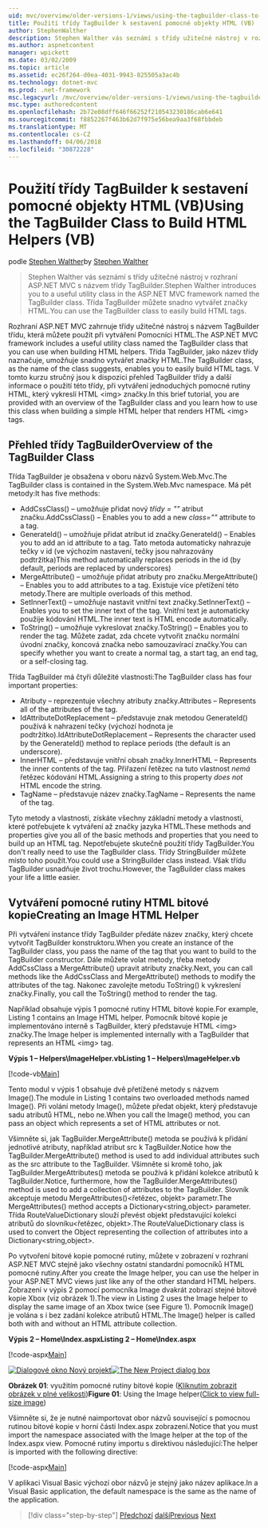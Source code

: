 ```yaml
---
uid: mvc/overview/older-versions-1/views/using-the-tagbuilder-class-to-build-html-helpers-vb
title: Použití třídy TagBuilder k sestavení pomocné objekty HTML (VB) | Microsoft Docs
author: StephenWalther
description: Stephen Walther vás seznámí s třídy užitečné nástroj v rozhraní ASP.NET MVC s názvem třídy TagBuilder. Třídy pro TagBuilder můžete snadno...
ms.author: aspnetcontent
manager: wpickett
ms.date: 03/02/2009
ms.topic: article
ms.assetid: ec26f264-d0ea-4031-9943-825505a3ac4b
ms.technology: dotnet-mvc
ms.prod: .net-framework
msc.legacyurl: /mvc/overview/older-versions-1/views/using-the-tagbuilder-class-to-build-html-helpers-vb
msc.type: authoredcontent
ms.openlocfilehash: 2b72e08dff646f66252f210543230186cab6e641
ms.sourcegitcommit: f8852267f463b62d7f975e56bea9aa3f68fbbdeb
ms.translationtype: MT
ms.contentlocale: cs-CZ
ms.lasthandoff: 04/06/2018
ms.locfileid: "30872228"
---
```

<a name="using-the-tagbuilder-class-to-build-html-helpers-vb"></a><span data-ttu-id="238b3-104">Použití třídy TagBuilder k sestavení pomocné objekty HTML (VB)</span><span class="sxs-lookup"><span data-stu-id="238b3-104">Using the TagBuilder Class to Build HTML Helpers (VB)</span></span>
====================
<span data-ttu-id="238b3-105">podle [Stephen Walther](https://github.com/StephenWalther)</span><span class="sxs-lookup"><span data-stu-id="238b3-105">by [Stephen Walther](https://github.com/StephenWalther)</span></span>

> <span data-ttu-id="238b3-106">Stephen Walther vás seznámí s třídy užitečné nástroj v rozhraní ASP.NET MVC s názvem třídy TagBuilder.</span><span class="sxs-lookup"><span data-stu-id="238b3-106">Stephen Walther introduces you to a useful utility class in the ASP.NET MVC framework named the TagBuilder class.</span></span> <span data-ttu-id="238b3-107">Třída TagBuilder můžete snadno vytvářet značky HTML.</span><span class="sxs-lookup"><span data-stu-id="238b3-107">You can use the TagBuilder class to easily build HTML tags.</span></span>


<span data-ttu-id="238b3-108">Rozhraní ASP.NET MVC zahrnuje třídy užitečné nástroj s názvem TagBuilder třídu, která můžete použít při vytváření Pomocníci HTML.</span><span class="sxs-lookup"><span data-stu-id="238b3-108">The ASP.NET MVC framework includes a useful utility class named the TagBuilder class that you can use when building HTML helpers.</span></span> <span data-ttu-id="238b3-109">Třída TagBuilder, jako název třídy naznačuje, umožňuje snadno vytvářet značky HTML.</span><span class="sxs-lookup"><span data-stu-id="238b3-109">The TagBuilder class, as the name of the class suggests, enables you to easily build HTML tags.</span></span> <span data-ttu-id="238b3-110">V tomto kurzu stručný jsou k dispozici přehled TagBuilder třídy a další informace o použití této třídy, při vytváření jednoduchých pomocné rutiny HTML, který vykreslí HTML &lt;img&gt; značky.</span><span class="sxs-lookup"><span data-stu-id="238b3-110">In this brief tutorial, you are provided with an overview of the TagBuilder class and you learn how to use this class when building a simple HTML helper that renders HTML &lt;img&gt; tags.</span></span>

## <a name="overview-of-the-tagbuilder-class"></a><span data-ttu-id="238b3-111">Přehled třídy TagBuilder</span><span class="sxs-lookup"><span data-stu-id="238b3-111">Overview of the TagBuilder Class</span></span>

<span data-ttu-id="238b3-112">Třída TagBuilder je obsažena v oboru názvů System.Web.Mvc.</span><span class="sxs-lookup"><span data-stu-id="238b3-112">The TagBuilder class is contained in the System.Web.Mvc namespace.</span></span> <span data-ttu-id="238b3-113">Má pět metody:</span><span class="sxs-lookup"><span data-stu-id="238b3-113">It has five methods:</span></span>

- <span data-ttu-id="238b3-114">AddCssClass() – umožňuje přidat nový *třídy = ""* atribut značku.</span><span class="sxs-lookup"><span data-stu-id="238b3-114">AddCssClass() – Enables you to add a new *class=""* attribute to a tag.</span></span>
- <span data-ttu-id="238b3-115">GenerateId() – umožňuje přidat atribut id značky.</span><span class="sxs-lookup"><span data-stu-id="238b3-115">GenerateId() – Enables you to add an id attribute to a tag.</span></span> <span data-ttu-id="238b3-116">Tato metoda automaticky nahrazuje tečky v id (ve výchozím nastavení, tečky jsou nahrazovány podtržítka)</span><span class="sxs-lookup"><span data-stu-id="238b3-116">This method automatically replaces periods in the id (by default, periods are replaced by underscores)</span></span>
- <span data-ttu-id="238b3-117">MergeAttribute() – umožňuje přidat atributy pro značku.</span><span class="sxs-lookup"><span data-stu-id="238b3-117">MergeAttribute() – Enables you to add attributes to a tag.</span></span> <span data-ttu-id="238b3-118">Existuje více přetížení této metody.</span><span class="sxs-lookup"><span data-stu-id="238b3-118">There are multiple overloads of this method.</span></span>
- <span data-ttu-id="238b3-119">SetInnerText() – umožňuje nastavit vnitřní text značky.</span><span class="sxs-lookup"><span data-stu-id="238b3-119">SetInnerText() – Enables you to set the inner text of the tag.</span></span> <span data-ttu-id="238b3-120">Vnitřní text je automaticky použije kódování HTML.</span><span class="sxs-lookup"><span data-stu-id="238b3-120">The inner text is HTML encode automatically.</span></span>
- <span data-ttu-id="238b3-121">ToString() – umožňuje vykreslovat značky.</span><span class="sxs-lookup"><span data-stu-id="238b3-121">ToString() – Enables you to render the tag.</span></span> <span data-ttu-id="238b3-122">Můžete zadat, zda chcete vytvořit značku normální úvodní značky, koncová značka nebo samouzavírací značky.</span><span class="sxs-lookup"><span data-stu-id="238b3-122">You can specify whether you want to create a normal tag, a start tag, an end tag, or a self-closing tag.</span></span>
  

<span data-ttu-id="238b3-123">Třída TagBuilder má čtyři důležité vlastnosti:</span><span class="sxs-lookup"><span data-stu-id="238b3-123">The TagBuilder class has four important properties:</span></span>

- <span data-ttu-id="238b3-124">Atributy – reprezentuje všechny atributy značky.</span><span class="sxs-lookup"><span data-stu-id="238b3-124">Attributes – Represents all of the attributes of the tag.</span></span>
- <span data-ttu-id="238b3-125">IdAttributeDotReplacement – představuje znak metodou GenerateId() používá k nahrazení tečky (výchozí hodnota je podtržítko).</span><span class="sxs-lookup"><span data-stu-id="238b3-125">IdAttributeDotReplacement – Represents the character used by the GenerateId() method to replace periods (the default is an underscore).</span></span>
- <span data-ttu-id="238b3-126">InnerHTML – představuje vnitřní obsah značky.</span><span class="sxs-lookup"><span data-stu-id="238b3-126">InnerHTML – Represents the inner contents of the tag.</span></span> <span data-ttu-id="238b3-127">Přiřazení řetězec na tuto vlastnost *nemá* řetězec kódování HTML.</span><span class="sxs-lookup"><span data-stu-id="238b3-127">Assigning a string to this property *does not* HTML encode the string.</span></span>
- <span data-ttu-id="238b3-128">TagName – představuje název značky.</span><span class="sxs-lookup"><span data-stu-id="238b3-128">TagName – Represents the name of the tag.</span></span>

<span data-ttu-id="238b3-129">Tyto metody a vlastnosti, získáte všechny základní metody a vlastnosti, které potřebujete k vytváření až značky jazyka HTML.</span><span class="sxs-lookup"><span data-stu-id="238b3-129">These methods and properties give you all of the basic methods and properties that you need to build up an HTML tag.</span></span> <span data-ttu-id="238b3-130">Nepotřebujete skutečně použití třídy TagBuilder.</span><span class="sxs-lookup"><span data-stu-id="238b3-130">You don't really need to use the TagBuilder class.</span></span> <span data-ttu-id="238b3-131">Třídy StringBuilder můžete místo toho použít.</span><span class="sxs-lookup"><span data-stu-id="238b3-131">You could use a StringBuilder class instead.</span></span> <span data-ttu-id="238b3-132">Však třídu TagBuilder usnadňuje život trochu.</span><span class="sxs-lookup"><span data-stu-id="238b3-132">However, the TagBuilder class makes your life a little easier.</span></span>

## <a name="creating-an-image-html-helper"></a><span data-ttu-id="238b3-133">Vytváření pomocné rutiny HTML bitové kopie</span><span class="sxs-lookup"><span data-stu-id="238b3-133">Creating an Image HTML Helper</span></span>

<span data-ttu-id="238b3-134">Při vytváření instance třídy TagBuilder předáte název značky, který chcete vytvořit TagBuilder konstruktoru.</span><span class="sxs-lookup"><span data-stu-id="238b3-134">When you create an instance of the TagBuilder class, you pass the name of the tag that you want to build to the TagBuilder constructor.</span></span> <span data-ttu-id="238b3-135">Dále můžete volat metody, třeba metody AddCssClass a MergeAttribute() upravit atributy značky.</span><span class="sxs-lookup"><span data-stu-id="238b3-135">Next, you can call methods like the AddCssClass and MergeAttribute() methods to modify the attributes of the tag.</span></span> <span data-ttu-id="238b3-136">Nakonec zavolejte metodu ToString() k vykreslení značky.</span><span class="sxs-lookup"><span data-stu-id="238b3-136">Finally, you call the ToString() method to render the tag.</span></span>

<span data-ttu-id="238b3-137">Například obsahuje výpis 1 pomocné rutiny HTML bitové kopie.</span><span class="sxs-lookup"><span data-stu-id="238b3-137">For example, Listing 1 contains an Image HTML helper.</span></span> <span data-ttu-id="238b3-138">Pomocník bitové kopie je implementováno interně s TagBuilder, který představuje HTML &lt;img&gt; značky.</span><span class="sxs-lookup"><span data-stu-id="238b3-138">The Image helper is implemented internally with a TagBuilder that represents an HTML &lt;img&gt; tag.</span></span>

<span data-ttu-id="238b3-139">**Výpis 1 – Helpers\ImageHelper.vb**</span><span class="sxs-lookup"><span data-stu-id="238b3-139">**Listing 1 – Helpers\ImageHelper.vb**</span></span>

[!code-vb[Main](using-the-tagbuilder-class-to-build-html-helpers-vb/samples/sample1.vb)]

<span data-ttu-id="238b3-140">Tento modul v výpis 1 obsahuje dvě přetížené metody s názvem Image().</span><span class="sxs-lookup"><span data-stu-id="238b3-140">The module in Listing 1 contains two overloaded methods named Image().</span></span> <span data-ttu-id="238b3-141">Při volání metody Image(), můžete předat objekt, který představuje sadu atributů HTML, nebo ne.</span><span class="sxs-lookup"><span data-stu-id="238b3-141">When you call the Image() method, you can pass an object which represents a set of HTML attributes or not.</span></span>

<span data-ttu-id="238b3-142">Všimněte si, jak TagBuilder.MergeAttribute() metoda se používá k přidání jednotlivé atributy, například atribut src k TagBuilder.</span><span class="sxs-lookup"><span data-stu-id="238b3-142">Notice how the TagBuilder.MergeAttribute() method is used to add individual attributes such as the src attribute to the TagBuilder.</span></span> <span data-ttu-id="238b3-143">Všimněte si kromě toho, jak TagBuilder.MergeAttributes() metoda se používá k přidání kolekce atributů k TagBuilder.</span><span class="sxs-lookup"><span data-stu-id="238b3-143">Notice, furthermore, how the TagBuilder.MergeAttributes() method is used to add a collection of attributes to the TagBuilder.</span></span> <span data-ttu-id="238b3-144">Slovník akceptuje metodu MergeAttributes()&lt;řetězec, objekt&gt; parametr.</span><span class="sxs-lookup"><span data-stu-id="238b3-144">The MergeAttributes() method accepts a Dictionary&lt;string,object&gt; parameter.</span></span> <span data-ttu-id="238b3-145">Třída RouteValueDictionary slouží převést objekt představující kolekci atributů do slovníku&lt;řetězec, objekt&gt;.</span><span class="sxs-lookup"><span data-stu-id="238b3-145">The RouteValueDictionary class is used to convert the Object representing the collection of attributes into a Dictionary&lt;string,object&gt;.</span></span>

<span data-ttu-id="238b3-146">Po vytvoření bitové kopie pomocné rutiny, můžete v zobrazení v rozhraní ASP.NET MVC stejně jako všechny ostatní standardní pomocníků HTML pomocné rutiny.</span><span class="sxs-lookup"><span data-stu-id="238b3-146">After you create the Image helper, you can use the helper in your ASP.NET MVC views just like any of the other standard HTML helpers.</span></span> <span data-ttu-id="238b3-147">Zobrazení v výpis 2 pomocí pomocníka Image dvakrát zobrazí stejné bitové kopie Xbox (viz obrázek 1).</span><span class="sxs-lookup"><span data-stu-id="238b3-147">The view in Listing 2 uses the Image helper to display the same image of an Xbox twice (see Figure 1).</span></span> <span data-ttu-id="238b3-148">Pomocník Image() je volána s i bez zadání kolekce atributů HTML.</span><span class="sxs-lookup"><span data-stu-id="238b3-148">The Image() helper is called both with and without an HTML attribute collection.</span></span>

<span data-ttu-id="238b3-149">**Výpis 2 – Home\Index.aspx**</span><span class="sxs-lookup"><span data-stu-id="238b3-149">**Listing 2 – Home\Index.aspx**</span></span>

[!code-aspx[Main](using-the-tagbuilder-class-to-build-html-helpers-vb/samples/sample2.aspx)]


<span data-ttu-id="238b3-150">[![Dialogové okno Nový projekt](using-the-tagbuilder-class-to-build-html-helpers-vb/_static/image1.jpg)](using-the-tagbuilder-class-to-build-html-helpers-vb/_static/image1.png)</span><span class="sxs-lookup"><span data-stu-id="238b3-150">[![The New Project dialog box](using-the-tagbuilder-class-to-build-html-helpers-vb/_static/image1.jpg)](using-the-tagbuilder-class-to-build-html-helpers-vb/_static/image1.png)</span></span>

<span data-ttu-id="238b3-151">**Obrázek 01**: využitím pomocné rutiny bitové kopie ([Kliknutím zobrazit obrázek v plné velikosti](using-the-tagbuilder-class-to-build-html-helpers-vb/_static/image2.png))</span><span class="sxs-lookup"><span data-stu-id="238b3-151">**Figure 01**: Using the Image helper([Click to view full-size image](using-the-tagbuilder-class-to-build-html-helpers-vb/_static/image2.png))</span></span>


<span data-ttu-id="238b3-152">Všimněte si, že je nutné naimportovat obor názvů související s pomocnou rutinou bitové kopie v horní části Index.aspx zobrazení.</span><span class="sxs-lookup"><span data-stu-id="238b3-152">Notice that you must import the namespace associated with the Image helper at the top of the Index.aspx view.</span></span> <span data-ttu-id="238b3-153">Pomocné rutiny importu s direktivou následující:</span><span class="sxs-lookup"><span data-stu-id="238b3-153">The helper is imported with the following directive:</span></span>

[!code-aspx[Main](using-the-tagbuilder-class-to-build-html-helpers-vb/samples/sample3.aspx)]

<span data-ttu-id="238b3-154">V aplikaci Visual Basic výchozí obor názvů je stejný jako název aplikace.</span><span class="sxs-lookup"><span data-stu-id="238b3-154">In a Visual Basic application, the default namespace is the same as the name of the application.</span></span>

> [!div class="step-by-step"]
> <span data-ttu-id="238b3-155">[Předchozí](creating-custom-html-helpers-vb.md)
> [další](creating-page-layouts-with-view-master-pages-vb.md)</span><span class="sxs-lookup"><span data-stu-id="238b3-155">[Previous](creating-custom-html-helpers-vb.md)
[Next](creating-page-layouts-with-view-master-pages-vb.md)</span></span>
